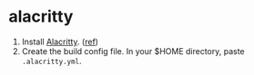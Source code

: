# alacritty

1. Install [Alacritty](https://github.com/alacritty/alacritty). ([ref](https://tombomemo.com/alacritty-install-settings/))
2. Create the build config file. In your $HOME directory, paste `.alacritty.yml`.